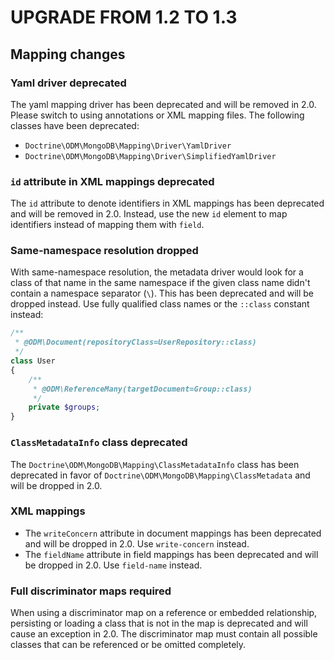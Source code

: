 # UPGRADE FROM 1.2 TO 1.3

## Mapping changes

### Yaml driver deprecated

The yaml mapping driver has been deprecated and will be removed in 2.0. Please 
switch to using annotations or XML mapping files. The following classes have
been deprecated:
 * `Doctrine\ODM\MongoDB\Mapping\Driver\YamlDriver`
 * `Doctrine\ODM\MongoDB\Mapping\Driver\SimplifiedYamlDriver`

### `id` attribute in XML mappings deprecated

The `id` attribute to denote identifiers in XML mappings has been deprecated and
will be removed in 2.0. Instead, use the new `id` element to map identifiers
instead of mapping them with `field`.

### Same-namespace resolution dropped

With same-namespace resolution, the metadata driver would look for a class of
that name in the same namespace if the given class name didn't contain a
namespace separator (`\`). This has been deprecated and will be dropped instead.
Use fully qualified class names or the `::class` constant instead:

```php
/**
 * @ODM\Document(repositoryClass=UserRepository::class)
 */
class User
{
    /**
     * @ODM\ReferenceMany(targetDocument=Group::class)
     */
    private $groups;
}
```

### `ClassMetadataInfo` class deprecated

The `Doctrine\ODM\MongoDB\Mapping\ClassMetadataInfo` class has been deprecated
in favor of `Doctrine\ODM\MongoDB\Mapping\ClassMetadata` and will be dropped in
2.0.

### XML mappings

 * The `writeConcern` attribute in document mappings has been deprecated and
   will be dropped in 2.0. Use `write-concern` instead.
 * The `fieldName` attribute in field mappings has been deprecated and will be
   dropped in 2.0. Use `field-name` instead.
   
### Full discriminator maps required

When using a discriminator map on a reference or embedded relationship,
persisting or loading a class that is not in the map is deprecated and will
cause an exception in 2.0. The discriminator map must contain all possible
classes that can be referenced or be omitted completely.
